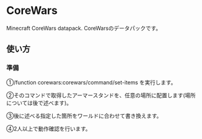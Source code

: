 # CoreWars
Minecraft CoreWars datapack.
CoreWarsのデータパックです。

## 使い方
### 準備
①/function corewars:corewars/command/set-items を実行します。

②そのコマンドで取得したアーマースタンドを、任意の場所に配置します(場所については後で述べます)。

③後に述べる指定した箇所をワールドに合わせて書き換えます。

④2人以上で動作確認を行います。
